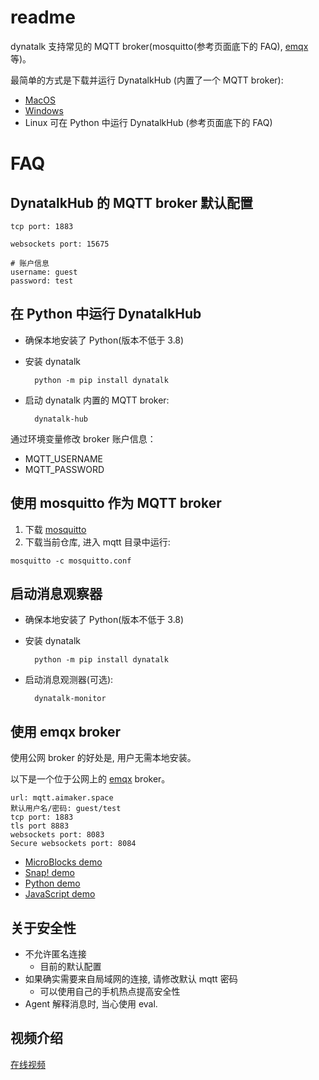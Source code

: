 # readme

dynatalk 支持常见的 MQTT broker(mosquitto(参考页面底下的 FAQ), [emqx](https://www.emqx.com/zh) 等)。

最简单的方式是下载并运行 DynatalkHub (内置了一个 MQTT broker):

-   [MacOS](https://scratch3-files.just4fun.site/DynatalkHub-0.2.0-mac.zip)
-   [Windows](https://scratch3-files.just4fun.site/DynatalkHub-0.2.0-win.zip)
-   Linux 可在 Python 中运行 DynatalkHub (参考页面底下的 FAQ)

# FAQ

##  DynatalkHub 的 MQTT broker 默认配置

```
tcp port: 1883

websockets port: 15675

# 账户信息
username: guest
password: test
```

## 在 Python 中运行 DynatalkHub

- 确保本地安装了 Python(版本不低于 3.8)
- 安装 dynatalk

        python -m pip install dynatalk

- 启动 dynatalk 内置的 MQTT broker:
    
        dynatalk-hub

通过环境变量修改 broker 账户信息：

- MQTT_USERNAME
- MQTT_PASSWORD

## 使用 mosquitto 作为 MQTT broker

1. 下载 [mosquitto](https://mosquitto.org/download/)
2. 下载当前仓库, 进入 mqtt 目录中运行:

`mosquitto -c mosquitto.conf`

## 启动消息观察器

- 确保本地安装了 Python(版本不低于 3.8)
- 安装 dynatalk

        python -m pip install dynatalk

- 启动消息观测器(可选):

        dynatalk-monitor

## 使用 emqx broker

使用公网 broker 的好处是, 用户无需本地安装。

以下是一个位于公网上的 [emqx](https://www.emqx.com/zh) broker。

```
url: mqtt.aimaker.space
默认用户名/密码: guest/test
tcp port: 1883
tls port 8883
websockets port: 8083
Secure websockets port: 8084
```

- [MicroBlocks demo](https://microblocksfun.cn/run/microblocks.html?#project=https://wwj718.github.io/post/img/dynatalk-emqx-20240331.ubp)
- [Snap! demo](https://codelabclub.github.io/Snap/snap.html#open:https://wwj718.github.io/post/img/dynatalk-emqx-20240331.xml)
- [Python demo](https://github.com/wwj718/dynatalk-py/blob/main/Workspace-emqx.ipynb)
- [JavaScript demo](https://github.com/wwj718/dynatalk-js?tab=readme-ov-file#%E5%A6%82%E4%BD%95%E4%BD%BF%E7%94%A8%E5%85%AC%E7%BD%91-emqx-%E6%9C%8D%E5%8A%A1%E5%99%A8)

## 关于安全性

- 不允许匿名连接
  - 目前的默认配置
- 如果确实需要来自局域网的连接, 请修改默认 mqtt 密码
  - 可以使用自己的手机热点提高安全性
- Agent 解释消息时, 当心使用 eval.

## 视频介绍

[在线视频](https://www.bilibili.com/video/BV1Fr42187ip/)
